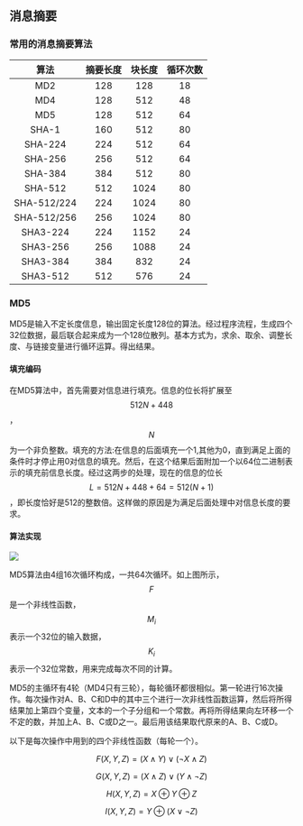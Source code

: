 ## 消息摘要

### 常用的消息摘要算法

| **算法** | **摘要长度** | **块长度** | **循环次数** |
| :---: | :---: | :---: | :---: |
| MD2 | 128 | 128 | 18 |
| MD4 | 128 | 512 | 48 |
| MD5 | 128 | 512 | 64 |
| SHA-1 | 160 | 512 | 80 |
| SHA-224 | 224 | 512 | 64 |
| SHA-256 | 256 | 512 | 64 |
| SHA-384 | 384 | 512 | 80 |
| SHA-512 | 512 | 1024 | 80 |
| SHA-512/224 | 224 | 1024 | 80 |
| SHA-512/256 | 256 | 1024 | 80 |
| SHA3-224 | 224 | 1152 | 24 |
| SHA3-256 | 256 | 1088 | 24 |
| SHA3-384 | 384 | 832 | 24 |
| SHA3-512 | 512 | 576 | 24 |

### MD5

MD5是输入不定长度信息，输出固定长度128位的算法。经过程序流程，生成四个32位数据，最后联合起来成为一个128位散列。基本方式为，求余、取余、调整长度、与链接变量进行循环运算。得出结果。

#### 填充编码

在MD5算法中，首先需要对信息进行填充。信息的位长将扩展至$$ 512N + 448 $$，$$N$$为一个非负整数。填充的方法:在信息的后面填充一个1,其他为0，直到满足上面的条件时才停止用0对信息的填充。然后，在这个结果后面附加一个以64位二进制表示的填充前信息长度。经过这两步的处理，现在的信息的位长$$ L =512N+448+64=512(N+1) $$，即长度恰好是512的整数倍。这样做的原因是为满足后面处理中对信息长度的要求。

#### 算法实现

![](https://upload.wikimedia.org/wikipedia/commons/a/ab/MD5.png)

MD5算法由4组16次循环构成，一共64次循环。如上图所示，$$ F $$是一个非线性函数，$$ M_i $$表示一个32位的输入数据，$$ K_i $$表示一个32位常数，用来完成每次不同的计算。

MD5的主循环有4轮（MD4只有三轮），每轮循环都很相似。第一轮进行16次操作。每次操作对A、B、C和D中的其中三个进行一次非线性函数运算，然后将所得结果加上第四个变量，文本的一个子分组和一个常数。再将所得结果向左环移一个不定的数，并加上A、B、C或D之一。最后用该结果取代原来的A、B、C或D。

以下是每次操作中用到的四个非线性函数（每轮一个）。

$$ F(X,Y,Z) = (X\wedge{Y}) \vee (\neg{X} \wedge{Z})$$

$$ G(X,Y,Z) = (X\wedge{Z}) \vee (Y \wedge \neg{Z}) $$

$$ H(X,Y,Z) = X \oplus Y \oplus Z $$

$$ I(X,Y,Z) = Y \oplus (X \vee \neg{Z}) $$

